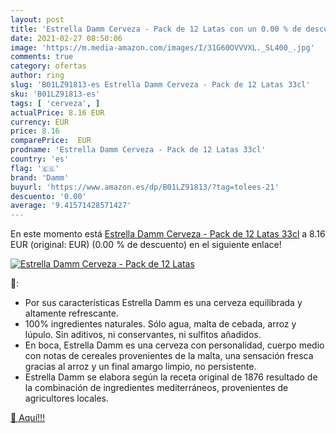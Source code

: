 ```yaml
---
layout: post
title: 'Estrella Damm Cerveza - Pack de 12 Latas con un 0.00 % de descuento'
date: 2021-02-27 08:50:06
image: 'https://m.media-amazon.com/images/I/31G60OVVVXL._SL400_.jpg'
comments: true
category: ofertas
author: ring
slug: 'B01LZ91813-es Estrella Damm Cerveza - Pack de 12 Latas 33cl'
sku: 'B01LZ91813-es'
tags: [ 'cerveza', ]
actualPrice: 8.16 EUR
currency: EUR
price: 8.16
comparePrice:  EUR
prodname: 'Estrella Damm Cerveza - Pack de 12 Latas 33cl'
country: 'es'
flag: '🇪🇸'
brand: 'Damm'
buyurl: 'https://www.amazon.es/dp/B01LZ91813/?tag=tolees-21'
descuento: '0.00'
average: '9.41571428571427'
---
```


En este momento está [Estrella Damm Cerveza - Pack de 12 Latas 33cl](https://www.amazon.es/dp/B01LZ91813/?tag=tolees-21) a 8.16 EUR (original:  EUR) (0.00 %  de descuento) en el siguiente enlace!

[![Estrella Damm Cerveza - Pack de 12 Latas](https://m.media-amazon.com/images/I/31G60OVVVXL._SL400_.jpg)](https://www.amazon.es/dp/B01LZ91813/?tag=tolees-21)

🔎:

- Por sus características Estrella Damm es una cerveza equilibrada y altamente refrescante.
- 100% ingredientes naturales. Sólo agua, malta de cebada, arroz y lúpulo. Sin aditivos, ni conservantes, ni sulfitos añadidos.
- En boca, Estrella Damm es una cerveza con personalidad, cuerpo medio con notas de cereales provenientes de la malta, una sensación fresca gracias al arroz y un final amargo limpio, no persistente.
- Estrella Damm se elabora según la receta original de 1876 resultado de la combinación de ingredientes mediterráneos, provenientes de agricultores locales.

[🛒 Aquí!!!](https://www.amazon.es/dp/B01LZ91813/?tag=tolees-21)
